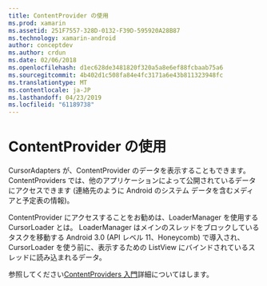 ```yaml
---
title: ContentProvider の使用
ms.prod: xamarin
ms.assetid: 251F7557-328D-0132-F39D-595920A28B87
ms.technology: xamarin-android
author: conceptdev
ms.author: crdun
ms.date: 02/06/2018
ms.openlocfilehash: d1ec628de3481820f320a5a8e6ef88fcbaab75a6
ms.sourcegitcommit: 4b402d1c508fa84e4fc3171a6e43b811323948fc
ms.translationtype: MT
ms.contentlocale: ja-JP
ms.lasthandoff: 04/23/2019
ms.locfileid: "61189738"
---
```

# <a name="using-a-contentprovider"></a>ContentProvider の使用

CursorAdapters が、ContentProvider のデータを表示することもできます。
ContentProviders では、他のアプリケーションによって公開されているデータにアクセスできます (連絡先のように Android のシステム データを含むメディアと予定表の情報)。

ContentProvider にアクセスすることをお勧めは、LoaderManager を使用する CursorLoader とは。 LoaderManager はメインのスレッドをブロックしているタスクを移動する Android 3.0 (API レベル 11、Honeycomb) で導入され、CursorLoader を使う前に、表示するための ListView にバインドされているスレッドに読み込まれるデータ。

参照してください[ContentProviders 入門](~/android/platform/content-providers/index.md)詳細についてはします。

